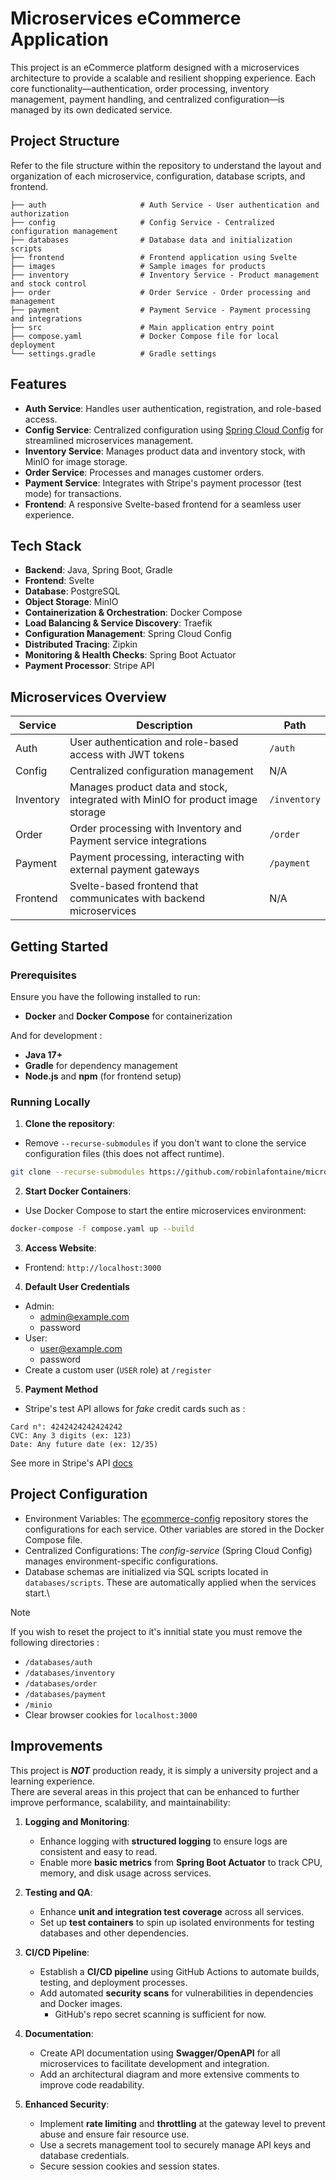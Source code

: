 # Microservices eCommerce Application

This project is an eCommerce platform designed with a microservices architecture to provide a scalable and resilient shopping experience. Each core functionality—authentication, order processing, inventory management, payment handling, and centralized configuration—is managed by its own dedicated service.

## Project Structure

Refer to the file structure within the repository to understand the layout and organization of each microservice, configuration, database scripts, and frontend.

```
├── auth                     # Auth Service - User authentication and authorization
├── config                   # Config Service - Centralized configuration management
├── databases                # Database data and initialization scripts
├── frontend                 # Frontend application using Svelte
├── images                   # Sample images for products
├── inventory                # Inventory Service - Product management and stock control
├── order                    # Order Service - Order processing and management
├── payment                  # Payment Service - Payment processing and integrations
├── src                      # Main application entry point
├── compose.yaml             # Docker Compose file for local deployment
└── settings.gradle          # Gradle settings
```

## Features

- **Auth Service**: Handles user authentication, registration, and role-based access.
- **Config Service**: Centralized configuration using [Spring Cloud Config](https://spring.io/projects/spring-cloud-config) for streamlined microservices management.
- **Inventory Service**: Manages product data and inventory stock, with MinIO for image storage.
- **Order Service**: Processes and manages customer orders.
- **Payment Service**: Integrates with Stripe's payment processor (test mode) for transactions.
- **Frontend**: A responsive Svelte-based frontend for a seamless user experience.

## Tech Stack

- **Backend**: Java, Spring Boot, Gradle
- **Frontend**: Svelte
- **Database**: PostgreSQL
- **Object Storage**: MinIO
- **Containerization & Orchestration**: Docker Compose
- **Load Balancing & Service Discovery**: Traefik
- **Configuration Management**: Spring Cloud Config
- **Distributed Tracing**: Zipkin
- **Monitoring & Health Checks**: Spring Boot Actuator
- **Payment Processor**: Stripe API

## Microservices Overview

| Service    | Description                                                                                       | Path       |
|------------|---------------------------------------------------------------------------------------------------|------------|
| Auth       | User authentication and role-based access with JWT tokens                                         | `/auth`    |
| Config     | Centralized configuration management                                                              | N/A |
| Inventory  | Manages product data and stock, integrated with MinIO for product image storage                   | `/inventory` |
| Order      | Order processing with Inventory and Payment service integrations                                 | `/order`   |
| Payment    | Payment processing, interacting with external payment gateways                                    | `/payment` |
| Frontend   | Svelte-based frontend that communicates with backend microservices                                | N/A |

## Getting Started

### Prerequisites

Ensure you have the following installed to run:
- **Docker** and **Docker Compose** for containerization

And for development :
- **Java 17+**
- **Gradle** for dependency management
- **Node.js** and **npm** (for frontend setup)

### Running Locally

1. **Clone the repository**:
- Remove `--recurse-submodules` if you don't want to clone the service configuration files (this does not affect runtime).
```bash
git clone --recurse-submodules https://github.com/robinlafontaine/microservices-ecommerce.git
```
2. **Start Docker Containers**:
- Use Docker Compose to start the entire microservices environment:
```bash
docker-compose -f compose.yaml up --build
```
3. **Access Website**:
- Frontend: `http://localhost:3000`
 
4. **Default User Credentials**
- Admin:
   - admin@example.com
   - password
- User:
   - user@example.com
   - password
- Create a custom user (`USER` role) at `/register`

5. **Payment Method**
- Stripe's test API allows for *fake* credit cards such as :
```
Card n°: 4242424242424242
CVC: Any 3 digits (ex: 123)
Date: Any future date (ex: 12/35)
```
See more in Stripe's API [docs](https://docs.stripe.com/testing)

## Project Configuration
- Environment Variables: The [ecommerce-config](https://github.com/robinlafontaine/ecommerce-config) repository stores the configurations for each service. Other variables are stored in the Docker Compose file.
- Centralized Configurations: The *config-service* (Spring Cloud Config) manages environment-specific configurations.
- Database schemas are initialized via SQL scripts located in `databases/scripts`. These are automatically applied when the services start.\

> [!NOTE]
> If you wish to reset the project to it's innitial state you must remove the following directories :
> - `/databases/auth`
> - `/databases/inventory`
> - `/databases/order`
> - `/databases/payment`
> - `/minio`
> - Clear browser cookies for `localhost:3000`

## Improvements

This project is ***NOT*** production ready, it is simply a university project and a learning experience.\
There are several areas in this project that can be enhanced to further improve performance, scalability, and maintainability:

1. **Logging and Monitoring**:
   - Enhance logging with **structured logging** to ensure logs are consistent and easy to read.
   - Enable more **basic metrics** from **Spring Boot Actuator** to track CPU, memory, and disk usage across services.

2. **Testing and QA**:
   - Enhance **unit and integration test coverage** across all services.
   - Set up **test containers** to spin up isolated environments for testing databases and other dependencies.

3. **CI/CD Pipeline**:
   - Establish a **CI/CD pipeline** using GitHub Actions to automate builds, testing, and deployment processes.
   - Add automated **security scans** for vulnerabilities in dependencies and Docker images.
      -  GitHub's repo secret scanning is sufficient for now.

4. **Documentation**:
   - Create API documentation using **Swagger/OpenAPI** for all microservices to facilitate development and integration.
   - Add an architectural diagram and more extensive comments to improve code readability.

5. **Enhanced Security**:
    - Implement **rate limiting** and **throttling** at the gateway level to prevent abuse and ensure fair resource use.
    - Use a secrets management tool to securely manage API keys and database credentials.
    - Secure session cookies and session states.

